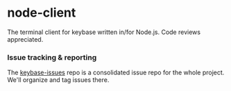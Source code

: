 node-client
===========

The terminal client for keybase written in/for Node.js. Code reviews appreciated.

### Issue tracking & reporting

The [keybase-issues](https://github.com/keybase/keybase-issues) repo is a consolidated issue repo for the whole project. We'll organize and tag issues there.

